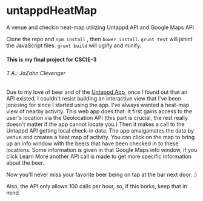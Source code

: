 # untappdHeatMap
A venue and checkin heat-map utilizing Untappd API and Google Maps API

Clone the repo and `npm install` , then `bower install`.
`grunt test` will jshint the JavaScript files.
`grunt build` will uglify and minify.

#### This is my final project for CSCIE-3
###### T.A.: JaZahn Clevenger

Due to my love of beer and of the [Untappd App](https://untappd.com/), once I found out that an API existed, I couldn't resist building an interactive view that I've been jonesing for since I started using the app. I've always wanted a heat-map view of nearby activity. This web app does that. It first gains access to the user's location via the Geolocation API (this part is crucial, the rest really doesn't matter if the app cannot locate you.) Then it makes a call to the Untappd API getting local check-in data. The app amalgamates the data by venue and creates a heat map of activity. You can click on the map to bring up an info window with the beers that have been checked in to these locations. Some information is given in that Google Maps info window, if you click Learn More another API call is made to get more specific information about the beer.

Now you'll never miss your favorite beer being on tap at the bar next door. :)

Also, the API only allows 100 calls per hour, so, if this borks, keep that in mind.
